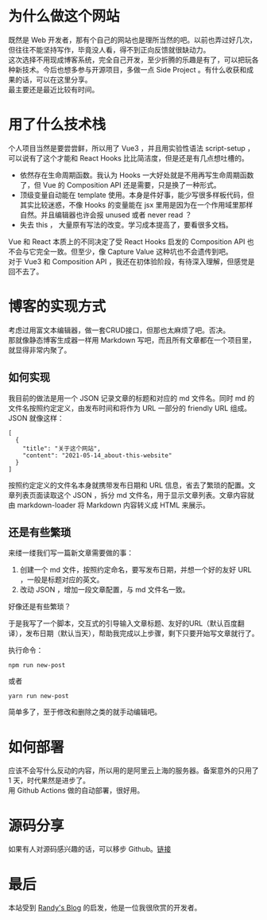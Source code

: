# 为什么做这个网站
既然是 Web 开发者，那有个自己的网站也是理所当然的吧。以前也弄过好几次，但往往不能坚持写作，毕竟没人看，得不到正向反馈就很缺动力。  
这次选择不用现成博客系统，完全自己开发，至少折腾的乐趣是有了，可以把玩各种新技术。今后也想多参与开源项目，多做一点 Side Project 。有什么收获和成果的话，可以在这里分享。  
最主要还是最近比较有时间。

# 用了什么技术栈
个人项目当然是要尝尝鲜，所以用了 Vue3 ，并且用实验性语法 script-setup ，可以说有了这个才能和 React Hooks 比比简洁度，但是还是有几点想吐槽的。

- 依然存在生命周期函数。我认为 Hooks 一大好处就是不用再写生命周期函数了，但 Vue 的 Composition API 还是需要，只是换了一种形式。
- 顶级变量自动能在 template 使用。本身是件好事，能少写很多样板代码，但其实比较迷惑，不像 Hooks 的变量能在 jsx 里用是因为在一个作用域里那样自然。并且编辑器也许会报 unused 或者 never read ？
- 失去 this ， 大量原有写法的改变。学习成本提高了，要看很多文档。

Vue 和 React 本质上的不同决定了受 React Hooks 启发的 Composition API 也不会与它完全一致。但至少，像 Capture Value 这种坑也不会遗传到吧。  
对于 Vue3 和 Composition API ，我还在初体验阶段，有待深入理解，但感觉是回不去了。

# 博客的实现方式
考虑过用富文本编辑器，做一套CRUD接口，但那也太麻烦了吧。否决。  
那就像静态博客生成器一样用 Markdown 写吧，而且所有文章都在一个项目里，就显得非常内聚了。  

## 如何实现
我目前的做法是用一个 JSON 记录文章的标题和对应的 md 文件名。同时 md 的文件名按照约定定义，由发布时间和将作为 URL 一部分的 friendly URL 组成。  
JSON 就像这样：
```
[
  {
    "title": "关于这个网站",
    "content": "2021-05-14_about-this-website"
  }
]
```
按照约定定义的文件名本身就携带发布日期和 URL 信息，省去了繁琐的配置。文章列表页面读取这个 JSON ，拆分 md 文件名，用于显示文章列表。文章内容就由 markdown-loader 将 Markdown 内容转义成 HTML 来展示。  

## 还是有些繁琐
来缕一缕我们写一篇新文章需要做的事：
1. 创建一个 md 文件，按照约定命名，要写发布日期，并想一个好的友好 URL ，一般是标题对应的英文。
2. 改动 JSON ，增加一段文章配置，与 md 文件名一致。

好像还是有些繁琐？

于是我写了一个脚本，交互式的引导输入文章标题、友好的URL（默认百度翻译），发布日期（默认当天），帮助我完成以上步骤，剩下只要开始写文章就行了。

执行命令：
```
npm run new-post
```
或者
```
yarn run new-post
```

简单多了，至于修改和删除之类的就手动编辑吧。

# 如何部署
应该不会写什么反动的内容，所以用的是阿里云上海的服务器。备案意外的只用了 1 天，时代果然是进步了。  
用 Github Actions 做的自动部署，很好用。

# 源码分享
如果有人对源码感兴趣的话，可以移步 Github。[链接](https://github.com/slertness/setzhao)

# 最后
本站受到 [Randy's Blog](https://lutaonan.com/) 的启发，他是一位我很欣赏的开发者。
